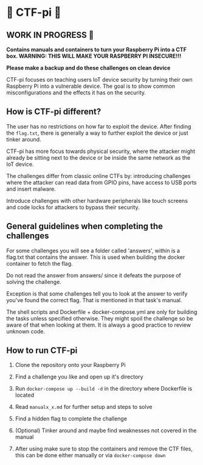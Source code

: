 # 🦴 CTF-pi 🦴

## **WORK IN PROGRESS** 👷

**Contains manuals and containers to turn your Raspberry Pi into a CTF box. WARNING: THIS WILL MAKE YOUR RASPBERRY PI INSECURE!!!**

**Please make a backup and do these challenges on clean device**

CTF-pi focuses on teaching users IoT device security by turning their own Raspberry Pi into a vulnerable device.
The goal is to show common misconfigurations and the effects it has on the security.

## How is CTF-pi different?

The user has no restrictions on how far to exploit the device. After finding the `flag.txt`, there is generally a way to further exploit the device or just tinker around.

CTF-pi has more focus towards physical security, where the attacker might already be sitting next to the device or be inside the same network as the IoT device.

The challenges differ from classic online CTFs by: introducing challenges where the attacker can read data from GPIO pins, have access to USB ports and insert malware.

Introduce challenges with other hardware peripherals like touch screens and code locks for attackers to bypass their security.


## General guidelines when completing the challenges

For some challenges you will see a folder called 'answers', within is a flag.txt that contains the answer. This is used when building the docker container to fetch the flag. 

Do not read the answer from answers/ since it defeats the purpose of solving the challenge.

Exception is that some challenges tell you to look at the answer to verify you've found the correct flag. That is mentioned in that task's manual.

The shell scripts and Dockerfile + docker-compose.yml are only for building the tasks unless specified otherwise. They might spoil the challenge so be aware of that when looking at them. It is always a good practice to review unknown code.

## How to run CTF-pi

1. Clone the repository onto your Raspberry Pi
2. Find a challenge you like and open up it's directory
3. Run `docker-compose up --build -d` in the directory where Dockerfile is located
4. Read `manualx_x.md` for further setup and steps to solve
5. Find a hidden flag to complete the challenge
6. (Optional) Tinker around and maybe find weaknesses not covered in the manual

7. After using make sure to stop the containers and remove the CTF files, this can be done either manually or via `docker-compose down`
